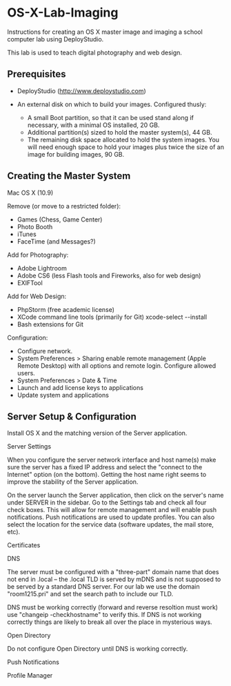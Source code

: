 OS-X-Lab-Imaging
================

Instructions for creating an OS X master image and imaging a school computer lab using DeployStudio.

This lab is used to teach digital photography and web design.

Prerequisites
-------------

* DeployStudio (http://www.deploystudio.com)

* An external disk on which to build your images. Configured thusly:
  * A small Boot partition, so that it can be used stand along if necessary, with a minimal OS installed, 20 GB.
  * Additional partition(s) sized to hold the master system(s), 44 GB.
  * The remaining disk space allocated to hold the system images. You will need enough space to hold your images plus twice the size of an image for building images, 90 GB.

Creating the Master System
--------------------------

Mac OS X (10.9)

Remove (or move to a restricted folder):
* Games (Chess, Game Center)
* Photo Booth
* iTunes
* FaceTime (and Messages?)

Add for Photography:
* Adobe Lightroom
* Adobe CS6 (less Flash tools and Fireworks, also for web design)
* EXIFTool

Add for Web Design:
* PhpStorm (free academic license)
* XCode command line tools (primarily for Git) xcode-select --install
* Bash extensions for Git

Configuration:
* Configure network.
* System Preferences > Sharing enable remote management (Apple Remote Desktop) with all options and remote login. Configure allowed users.
* System Preferences > Date & Time
* Launch and add license keys to applications
* Update system and applications

Server Setup & Configuration
----------------------------

Install OS X and the matching version of the Server application.

Server Settings

When you configure the server network interface and host name(s) make sure the server has a fixed IP address and select the "connect to the Internet" option (on the bottom). Getting the host name right seems to improve the stability of the Server application.

On the server launch the Server application, then click on the server's name under SERVER in the sidebar. Go to the Settings tab and check all four check boxes. This will allow for remote management and will enable push notifications. Push notifications are used to update profiles. You can also select the location for the service data (software updates, the mail store, etc).

Certificates

DNS

The server must be configured with a "three-part" domain name that does not end in .local – the .local TLD is served by mDNS and is not supposed to be served by a standard DNS server. For our lab we use the domain "room1215.pri" and set the search path to include our TLD.

DNS must be working correctly (forward and reverse resoltion must work) use "changeip -checkhostname" to verify this. If DNS is not working correctly things are likely to break all over the place in mysterious ways.

Open Directory

Do not configure Open Directory until DNS is working correctly.

Push Notifications

Profile Manager
